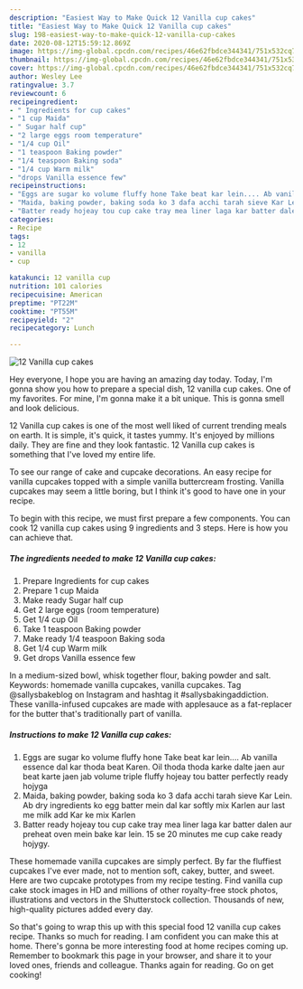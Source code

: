 ```yaml
---
description: "Easiest Way to Make Quick 12 Vanilla cup cakes"
title: "Easiest Way to Make Quick 12 Vanilla cup cakes"
slug: 198-easiest-way-to-make-quick-12-vanilla-cup-cakes
date: 2020-08-12T15:59:12.869Z
image: https://img-global.cpcdn.com/recipes/46e62fbdce344341/751x532cq70/12-vanilla-cup-cakes-recipe-main-photo.jpg
thumbnail: https://img-global.cpcdn.com/recipes/46e62fbdce344341/751x532cq70/12-vanilla-cup-cakes-recipe-main-photo.jpg
cover: https://img-global.cpcdn.com/recipes/46e62fbdce344341/751x532cq70/12-vanilla-cup-cakes-recipe-main-photo.jpg
author: Wesley Lee
ratingvalue: 3.7
reviewcount: 6
recipeingredient:
- " Ingredients for cup cakes"
- "1 cup Maida"
- " Sugar half cup"
- "2 large eggs room temperature"
- "1/4 cup Oil"
- "1 teaspoon Baking powder"
- "1/4 teaspoon Baking soda"
- "1/4 cup Warm milk"
- "drops Vanilla essence few"
recipeinstructions:
- "Eggs are sugar ko volume fluffy hone Take beat kar lein.... Ab vanilla essence dal kar thoda beat Karen. Oil thoda thoda karke dalte jaen aur beat karte jaen jab volume triple fluffy hojeay tou batter perfectly ready hojyga"
- "Maida, baking powder, baking soda ko 3 dafa acchi tarah sieve Kar Lein. Ab dry ingredients ko egg batter mein dal kar softly mix Karlen aur last me milk add Kar ke mix Karlen"
- "Batter ready hojeay tou cup cake tray mea liner laga kar batter dalen aur preheat oven mein bake kar lein. 15 se 20 minutes me cup cake ready hojygy."
categories:
- Recipe
tags:
- 12
- vanilla
- cup

katakunci: 12 vanilla cup 
nutrition: 101 calories
recipecuisine: American
preptime: "PT22M"
cooktime: "PT55M"
recipeyield: "2"
recipecategory: Lunch

---
```



![12 Vanilla cup cakes](https://img-global.cpcdn.com/recipes/46e62fbdce344341/751x532cq70/12-vanilla-cup-cakes-recipe-main-photo.jpg)

Hey everyone, I hope you are having an amazing day today. Today, I'm gonna show you how to prepare a special dish, 12 vanilla cup cakes. One of my favorites. For mine, I'm gonna make it a bit unique. This is gonna smell and look delicious.

12 Vanilla cup cakes is one of the most well liked of current trending meals on earth. It is simple, it's quick, it tastes yummy. It's enjoyed by millions daily. They are fine and they look fantastic. 12 Vanilla cup cakes is something that I've loved my entire life.

To see our range of cake and cupcake decorations. An easy recipe for vanilla cupcakes topped with a simple vanilla buttercream frosting. Vanilla cupcakes may seem a little boring, but I think it&#39;s good to have one in your recipe.


To begin with this recipe, we must first prepare a few components. You can cook 12 vanilla cup cakes using 9 ingredients and 3 steps. Here is how you can achieve that.

<!--inarticleads1-->

##### The ingredients needed to make 12 Vanilla cup cakes:

1. Prepare  Ingredients for cup cakes
1. Prepare 1 cup Maida
1. Make ready  Sugar half cup
1. Get 2 large eggs (room temperature)
1. Get 1/4 cup Oil
1. Take 1 teaspoon Baking powder
1. Make ready 1/4 teaspoon Baking soda
1. Get 1/4 cup Warm milk
1. Get drops Vanilla essence few


In a medium-sized bowl, whisk together flour, baking powder and salt. Keywords: homemade vanilla cupcakes, vanilla cupcakes. Tag @sallysbakeblog on Instagram and hashtag it #sallysbakingaddiction. These vanilla-infused cupcakes are made with applesauce as a fat-replacer for the butter that&#39;s traditionally part of vanilla. 

<!--inarticleads2-->

##### Instructions to make 12 Vanilla cup cakes:

1. Eggs are sugar ko volume fluffy hone Take beat kar lein.... Ab vanilla essence dal kar thoda beat Karen. Oil thoda thoda karke dalte jaen aur beat karte jaen jab volume triple fluffy hojeay tou batter perfectly ready hojyga
1. Maida, baking powder, baking soda ko 3 dafa acchi tarah sieve Kar Lein. Ab dry ingredients ko egg batter mein dal kar softly mix Karlen aur last me milk add Kar ke mix Karlen
1. Batter ready hojeay tou cup cake tray mea liner laga kar batter dalen aur preheat oven mein bake kar lein. 15 se 20 minutes me cup cake ready hojygy.


These homemade vanilla cupcakes are simply perfect. By far the fluffiest cupcakes I&#39;ve ever made, not to mention soft, cakey, butter, and sweet. Here are two cupcake prototypes from my recipe testing. Find vanilla cup cake stock images in HD and millions of other royalty-free stock photos, illustrations and vectors in the Shutterstock collection. Thousands of new, high-quality pictures added every day. 

So that's going to wrap this up with this special food 12 vanilla cup cakes recipe. Thanks so much for reading. I am confident you can make this at home. There's gonna be more interesting food at home recipes coming up. Remember to bookmark this page in your browser, and share it to your loved ones, friends and colleague. Thanks again for reading. Go on get cooking!
